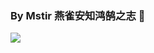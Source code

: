 ### By Mstir 燕雀安知鸿鹄之志 👋

<img align="left" src="https://github-readme-stats.vercel.app/api?username=m4tir&show_icons=true&icon_color=CE1D2D&hide_title=true&theme=nightowl&hide_border=0" />

<!--
**M4tir/M4tir** is a ✨ _special_ ✨ repository because its `README.md` (this file) appears on your GitHub profile.

Here are some ideas to get you started:

- 🔭 I’m currently working on ...
- 🌱 I’m currently learning ...
- 👯 I’m looking to collaborate on ...
- 🤔 I’m looking for help with ...
- 💬 Ask me about ...
- 📫 How to reach me: ...
- 😄 Pronouns: ...
- ⚡ Fun fact: ...
-->
